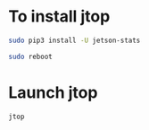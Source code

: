 # To install jtop

```bash
sudo pip3 install -U jetson-stats
```

```bash
sudo reboot
```

# Launch jtop
```bash
jtop
```
